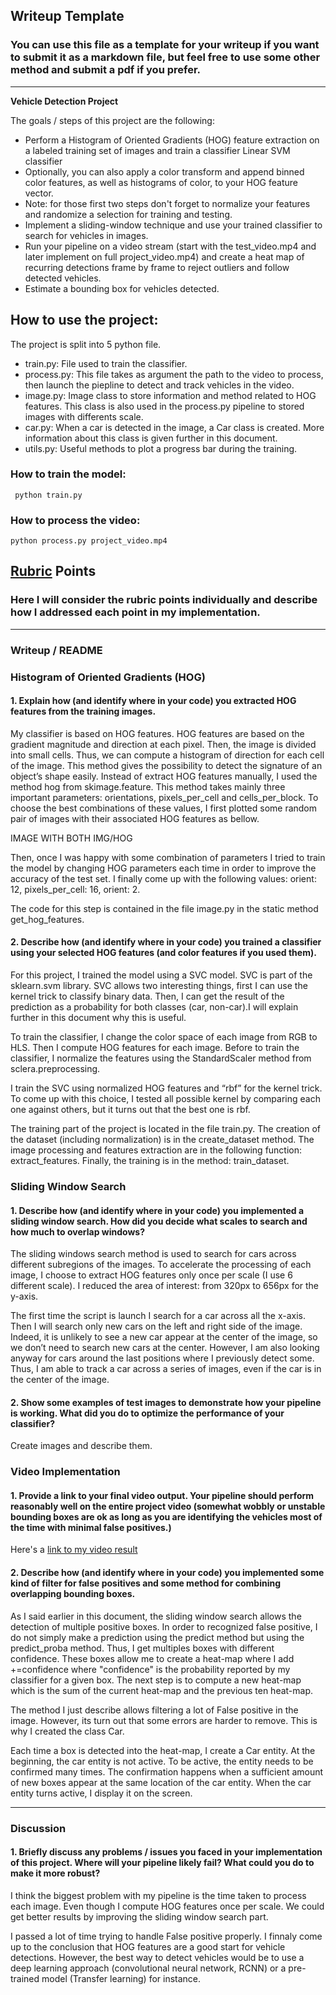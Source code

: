 ## Writeup Template
### You can use this file as a template for your writeup if you want to submit it as a markdown file, but feel free to use some other method and submit a pdf if you prefer.

---

**Vehicle Detection Project**

The goals / steps of this project are the following:

* Perform a Histogram of Oriented Gradients (HOG) feature extraction on a labeled training set of images and train a classifier Linear SVM classifier
* Optionally, you can also apply a color transform and append binned color features, as well as histograms of color, to your HOG feature vector.
* Note: for those first two steps don't forget to normalize your features and randomize a selection for training and testing.
* Implement a sliding-window technique and use your trained classifier to search for vehicles in images.
* Run your pipeline on a video stream (start with the test_video.mp4 and later implement on full project_video.mp4) and create a heat map of recurring detections frame by frame to reject outliers and follow detected vehicles.
* Estimate a bounding box for vehicles detected.

## How to use the project: 

The project is split into 5 python file.

* train.py: File used to train the classifier.
* process.py: This file takes as argument the path to the video to process, then launch the piepline to detect and track vehicles in the video.
* image.py: Image class to store information and method related to HOG features. This class is also used in the process.py pipeline to stored images with differents scale.
* car.py: When a car is detected in the image, a Car class is created. More information about this class is given further in this document.
* utils.py: Useful methods to plot a progress bar during the training.
 
### How to train the model:
`
  python train.py
`

### How to process the video:
`
  python process.py project_video.mp4
`

## [Rubric](https://review.udacity.com/#!/rubrics/513/view) Points
### Here I will consider the rubric points individually and describe how I addressed each point in my implementation.  

---
### Writeup / README

### Histogram of Oriented Gradients (HOG)

#### 1. Explain how (and identify where in your code) you extracted HOG features from the training images.

My classifier is based on HOG features. HOG features are based on the gradient magnitude and direction at each pixel. Then, the image is divided into small cells. Thus, we can compute a histogram of direction for each cell of the image. This method gives the possibility to detect the signature of an object’s shape easily. Instead of extract HOG features manually, I used the method hog from skimage.feature. This method takes mainly three important parameters: orientations, pixels_per_cell and cells_per_block. To choose the best combinations of these values, I first plotted some random pair of images with their associated HOG features as bellow.

IMAGE WITH BOTH IMG/HOG

Then, once I was happy with some combination of parameters I tried to train the model by changing HOG parameters each time in order to improve the accuracy of the test set. I finally come up with the following values: orient: 12, pixels_per_cell: 16, orient: 2.

The code for this step is contained in the file image.py in the static method get_hog_features.

#### 2. Describe how (and identify where in your code) you trained a classifier using your selected HOG features (and color features if you used them).

For this project, I trained the model using a SVC model. SVC is part of the sklearn.svm library. SVC allows two interesting things, first I can use the kernel trick to classify binary data. Then, I can get the result of the prediction as a probability for both classes (car, non-car).I will explain further in this document why this is useful.

To train the classifier, I change the color space of each image from RGB to HLS. Then I compute HOG features for each image. Before to train the classifier, I normalize the features using the StandardScaler method from sclera.preprocessing.

I train the SVC using normalized HOG features and “rbf” for the kernel trick. To come up with this choice, I tested all possible kernel by comparing each one against others, but it turns out that the best one is rbf.

The training part of the project is located in the file train.py. The creation of the dataset (including normalization) is in the create_dataset method. The image processing and features extraction are in the following function: extract_features. Finally, the training is in the method: train_dataset.

### Sliding Window Search

#### 1. Describe how (and identify where in your code) you implemented a sliding window search.  How did you decide what scales to search and how much to overlap windows?

The sliding windows search method is used to search for cars across different subregions of the images. To accelerate the processing of each image, I choose to extract HOG features only once per scale (I use 6 different scale). I reduced the area of interest: from 320px to 656px for the y-axis.

The first time the script is launch I search for a car across all the x-axis. Then I will search only new cars on the left and right side of the image. Indeed, it is unlikely to see a new car appear at the center of the image, so we don’t need to search new cars at the center. However, I am also looking anyway for cars around the last positions where I previously detect some. Thus, I am able to track a car across a series of images, even if the car is in the center of the image.

#### 2. Show some examples of test images to demonstrate how your pipeline is working.  What did you do to optimize the performance of your classifier?

Create images and describe them.

### Video Implementation

#### 1. Provide a link to your final video output.  Your pipeline should perform reasonably well on the entire project video (somewhat wobbly or unstable bounding boxes are ok as long as you are identifying the vehicles most of the time with minimal false positives.)
Here's a [link to my video result](./project_video.mp4)

#### 2. Describe how (and identify where in your code) you implemented some kind of filter for false positives and some method for combining overlapping bounding boxes.

As I said earlier in this document, the sliding window search allows the detection of multiple positive boxes. In order to recognized false positive, I do not simply make a prediction using the predict method but using the predict_proba method. Thus, I get multiples boxes with different confidence. These boxes allow me to create a heat-map where I add +=confidence where "confidence" is the probability reported by my classifier for a given box. The next step is to compute a new heat-map which is the sum of the current heat-map and the previous ten heat-map. 

The method I just describe allows filtering a lot of False positive in the image. However, its turn out that some errors are harder to remove. This is why I created the class Car. 

Each time a box is detected into the heat-map, I create a Car entity. At the beginning, the car entity is not active. To be active, the entity needs to be confirmed many times. The confirmation happens when a sufficient amount of new boxes appear at the same location of the car entity. When the car entity turns active, I display it on the screen.

---

### Discussion

#### 1. Briefly discuss any problems / issues you faced in your implementation of this project.  Where will your pipeline likely fail?  What could you do to make it more robust?

I think the biggest problem with my pipeline is the time taken to process each image. Even though I compute HOG features once per scale. We could get better results by improving the sliding window search part. 

I passed a lot of time trying to handle False positive properly. I finnaly come up to the conclusion that HOG features are a good start for vehicle detections. However, the best way to detect vehicles would be to use a deep learning approach (convolutional neural network, RCNN) or a pre-trained model (Transfer learning) for instance.
